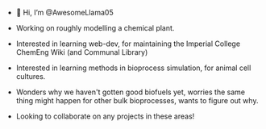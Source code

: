 - 👋 Hi, I’m @AwesomeLlama05

- Working on roughly modelling a chemical plant.

- Interested in learning web-dev, for maintaining the Imperial College ChemEng Wiki (and Communal Library)
- Interested in learning methods in bioprocess simulation, for animal cell cultures.
- Wonders why we haven't gotten good biofuels yet, worries the same thing might happen for other bulk bioprocesses, wants to figure out why.

- Looking to collaborate on any projects in these areas! 




